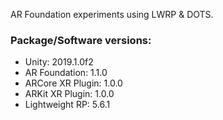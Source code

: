 AR Foundation experiments using LWRP & DOTS.

### Package/Software versions:
* Unity: 2019.1.0f2
* AR Foundation: 1.1.0
* ARCore XR Plugin: 1.0.0
* ARKit XR Plugin: 1.0.0
* Lightweight RP: 5.6.1
